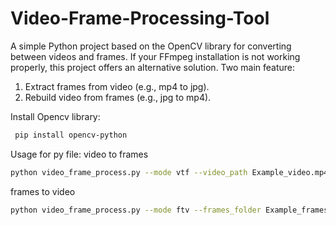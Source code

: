 # Video-Frame-Processing-Tool
A simple Python project based on the OpenCV library for converting between videos and frames. 
If your FFmpeg installation is not working properly, this project offers an alternative solution.
Two main feature:
1. Extract frames from video (e.g., mp4 to jpg).
2. Rebuild video from frames (e.g., jpg to mp4).

Install Opencv library:
```bash
 pip install opencv-python
```

Usage for py file:
video to frames
```bash
python video_frame_process.py --mode vtf --video_path Example_video.mp4 --output_path Example_frames
```

frames to video
```bash
python video_frame_process.py --mode ftv --frames_folder Example_frames --output_path Example_synthesize_video.mp4 --fps 30
```
